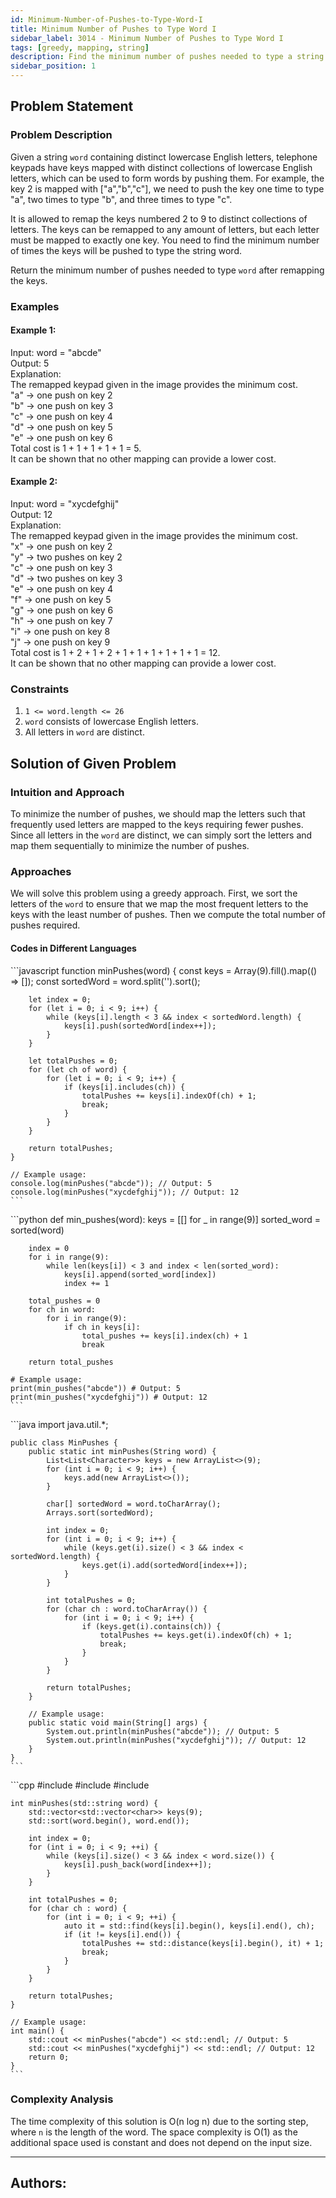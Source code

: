 ```yaml
---
id: Minimum-Number-of-Pushes-to-Type-Word-I
title: Minimum Number of Pushes to Type Word I
sidebar_label: 3014 - Minimum Number of Pushes to Type Word I
tags: [greedy, mapping, string]
description: Find the minimum number of pushes needed to type a string word after remapping keys on a telephone keypad.
sidebar_position: 1
---
```


## Problem Statement

### Problem Description

Given a string `word` containing distinct lowercase English letters, telephone keypads have keys mapped with distinct collections of lowercase English letters, which can be used to form words by pushing them. For example, the key 2 is mapped with ["a","b","c"], we need to push the key one time to type "a", two times to type "b", and three times to type "c".

It is allowed to remap the keys numbered 2 to 9 to distinct collections of letters. The keys can be remapped to any amount of letters, but each letter must be mapped to exactly one key. You need to find the minimum number of times the keys will be pushed to type the string word.

Return the minimum number of pushes needed to type `word` after remapping the keys.

### Examples

#### Example 1:

Input: word = "abcde"  
Output: 5  
Explanation:  
The remapped keypad given in the image provides the minimum cost.  
"a" -> one push on key 2  
"b" -> one push on key 3  
"c" -> one push on key 4  
"d" -> one push on key 5  
"e" -> one push on key 6  
Total cost is 1 + 1 + 1 + 1 + 1 = 5.  
It can be shown that no other mapping can provide a lower cost.

#### Example 2:

Input: word = "xycdefghij"  
Output: 12  
Explanation:  
The remapped keypad given in the image provides the minimum cost.  
"x" -> one push on key 2  
"y" -> two pushes on key 2  
"c" -> one push on key 3  
"d" -> two pushes on key 3  
"e" -> one push on key 4  
"f" -> one push on key 5  
"g" -> one push on key 6  
"h" -> one push on key 7  
"i" -> one push on key 8  
"j" -> one push on key 9  
Total cost is 1 + 2 + 1 + 2 + 1 + 1 + 1 + 1 + 1 + 1 = 12.  
It can be shown that no other mapping can provide a lower cost.

### Constraints

1. `1 <= word.length <= 26`
2. `word` consists of lowercase English letters.
3. All letters in `word` are distinct.

## Solution of Given Problem

### Intuition and Approach

To minimize the number of pushes, we should map the letters such that frequently used letters are mapped to the keys requiring fewer pushes. Since all letters in the `word` are distinct, we can simply sort the letters and map them sequentially to minimize the number of pushes.

### Approaches

We will solve this problem using a greedy approach. First, we sort the letters of the `word` to ensure that we map the most frequent letters to the keys with the least number of pushes. Then we compute the total number of pushes required.

#### Codes in Different Languages

<Tabs>
  <TabItem value="JavaScript" label="JavaScript" default>
  <SolutionAuthor name="@Hemanth"/>
   ```javascript
    function minPushes(word) {
        const keys = Array(9).fill().map(() => []);
        const sortedWord = word.split('').sort();
        
        let index = 0;
        for (let i = 0; i < 9; i++) {
            while (keys[i].length < 3 && index < sortedWord.length) {
                keys[i].push(sortedWord[index++]);
            }
        }

        let totalPushes = 0;
        for (let ch of word) {
            for (let i = 0; i < 9; i++) {
                if (keys[i].includes(ch)) {
                    totalPushes += keys[i].indexOf(ch) + 1;
                    break;
                }
            }
        }

        return totalPushes;
    }

    // Example usage:
    console.log(minPushes("abcde")); // Output: 5
    console.log(minPushes("xycdefghij")); // Output: 12
    ```

  </TabItem>
  <TabItem value="Python" label="Python">
  <SolutionAuthor name="@Hemanth"/>
   ```python
    def min_pushes(word):
        keys = [[] for _ in range(9)]
        sorted_word = sorted(word)

        index = 0
        for i in range(9):
            while len(keys[i]) < 3 and index < len(sorted_word):
                keys[i].append(sorted_word[index])
                index += 1

        total_pushes = 0
        for ch in word:
            for i in range(9):
                if ch in keys[i]:
                    total_pushes += keys[i].index(ch) + 1
                    break

        return total_pushes

    # Example usage:
    print(min_pushes("abcde")) # Output: 5
    print(min_pushes("xycdefghij")) # Output: 12
    ```

  </TabItem>
  <TabItem value="Java" label="Java">
  <SolutionAuthor name="@Hemanth"/>
   ```java
    import java.util.*;

    public class MinPushes {
        public static int minPushes(String word) {
            List<List<Character>> keys = new ArrayList<>(9);
            for (int i = 0; i < 9; i++) {
                keys.add(new ArrayList<>());
            }

            char[] sortedWord = word.toCharArray();
            Arrays.sort(sortedWord);

            int index = 0;
            for (int i = 0; i < 9; i++) {
                while (keys.get(i).size() < 3 && index < sortedWord.length) {
                    keys.get(i).add(sortedWord[index++]);
                }
            }

            int totalPushes = 0;
            for (char ch : word.toCharArray()) {
                for (int i = 0; i < 9; i++) {
                    if (keys.get(i).contains(ch)) {
                        totalPushes += keys.get(i).indexOf(ch) + 1;
                        break;
                    }
                }
            }

            return totalPushes;
        }

        // Example usage:
        public static void main(String[] args) {
            System.out.println(minPushes("abcde")); // Output: 5
            System.out.println(minPushes("xycdefghij")); // Output: 12
        }
    }
    ```

  </TabItem>
  <TabItem value="cpp" label="C++">
  <SolutionAuthor name="@Hemanth"/>
   ```cpp
    #include <iostream>
    #include <vector>
    #include <algorithm>

    int minPushes(std::string word) {
        std::vector<std::vector<char>> keys(9);
        std::sort(word.begin(), word.end());

        int index = 0;
        for (int i = 0; i < 9; ++i) {
            while (keys[i].size() < 3 && index < word.size()) {
                keys[i].push_back(word[index++]);
            }
        }

        int totalPushes = 0;
        for (char ch : word) {
            for (int i = 0; i < 9; ++i) {
                auto it = std::find(keys[i].begin(), keys[i].end(), ch);
                if (it != keys[i].end()) {
                    totalPushes += std::distance(keys[i].begin(), it) + 1;
                    break;
                }
            }
        }

        return totalPushes;
    }

    // Example usage:
    int main() {
        std::cout << minPushes("abcde") << std::endl; // Output: 5
        std::cout << minPushes("xycdefghij") << std::endl; // Output: 12
        return 0;
    }
    ```

  </TabItem>  
</Tabs>

### Complexity Analysis

The time complexity of this solution is O(n log n) due to the sorting step, where `n` is the length of the word. The space complexity is O(1) as the additional space used is constant and does not depend on the input size.

---

<h2>Authors:</h2>

<div style={{display: 'flex', flexWrap: 'wrap', justifyContent: 'space-between', gap: '10px'}}>
 <Author key={"Hemu21"} username={"Hemu21"} />
</div>
